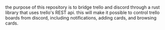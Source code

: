 the purpose of this repository is to bridge trello and discord through a rust library that uses trello's REST api. this will make it possible to control trello boards from discord, including notifications, adding cards, and browsing cards.
